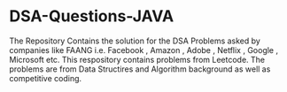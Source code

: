 # DSA-Questions-JAVA


The Repository Contains the solution for the DSA Problems asked by companies like FAANG i.e. Facebook , Amazon , Adobe , Netflix , Google , Microsoft etc.
This respository contains problems from Leetcode.
The problems are from Data Structires and Algorithm background as well as competitive coding.
